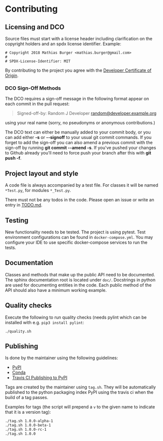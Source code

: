 # Contributing

## Licensing and DCO

Source files must start with a license header including clarification on the copyright holders and an 
spdx license identifier. Example:

```
# Copyright 2018 Mathias Burger <mathias.burger@gmail.com>
#
# SPDX-License-Identifier: MIT
```

By contributing to the project you agree with the [Developer Certificate of Origin](DCO.md).

### DCO Sign-Off Methods
 
The DCO requires a sign-off message in the following format appear on each commit in the pull request:
 
> Signed-off-by: Random J Developer <random@developer.example.org>
 
using your real name (sorry, no pseudonyms or anonymous contributions.)
 
The DCO text can either be manually added to your commit body, or you can add either **-s** or **--signoff** to 
your usual git commit commands. If you forget to add the sign-off you can also amend a previous commit with the 
sign-off by running **git commit --amend -s**. If you've pushed your changes to Github already you'll need to 
force push your branch after this with **git push -f**.

## Project layout and style

A code file is always accompanied by a test file. For classes it will be named `*Test.py`, for modules 
`*_Test.py`.

There must not be any todos in the code. Please open an issue or write an entry in [TODO.md](TODO.md).

## Testing

New functionality needs to be tested. The project is using pytest. Test environment configurations can be found 
in `docker-compose.yml`. You may configure your IDE to use specific docker-compose services to run the tests.

## Documentation

Classes and methods that make up the public API need to be documented. The sphinx documentation root is located 
under `doc/`. Docstrings in python are used for documenting entities in the code. Each public method of the API 
should also have a minimum working example.

## Quality checks

Execute the following to run quality checks (needs pylint which can be installed with e.g. `pip3 install pylint`:
```
./quality.sh
```

## Publishing

Is done by the maintainer using the following guidelines:
* [PyPI](https://python-packaging.readthedocs.io/en/latest/minimal.html)
* [Conda](https://conda.io/docs/user-guide/tutorials/build-pkgs.html)
* [Travis CI Publishing to PyPI](https://docs.travis-ci.com/user/deployment/pypi/)

Tags are created by the maintainer using `tag.sh`. They will be automatically published to the python packaging 
index PyPI using the travis ci when the build of a tag passes.

Examples for tags (the script will prepend a `v` to the given name to indicate that it is a version tag):

```
./tag.sh 1.0.0-alpha-1
./tag.sh 1.0.0-beta-1
./tag.sh 1.0.0-rc-1
./tag.sh 1.0.0
```
